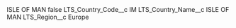<?xml version="1.0" encoding="UTF-8"?>
<CustomMetadata xmlns="http://soap.sforce.com/2006/04/metadata" xmlns:xsi="http://www.w3.org/2001/XMLSchema-instance" xmlns:xsd="http://www.w3.org/2001/XMLSchema">
    <label>ISLE OF MAN</label>
    <protected>false</protected>
    <values>
        <field>LTS_Country_Code__c</field>
        <value xsi:type="xsd:string">IM</value>
    </values>
    <values>
        <field>LTS_Country_Name__c</field>
        <value xsi:type="xsd:string">ISLE OF MAN</value>
    </values>
    <values>
        <field>LTS_Region__c</field>
        <value xsi:type="xsd:string">Europe</value>
    </values>
</CustomMetadata>
